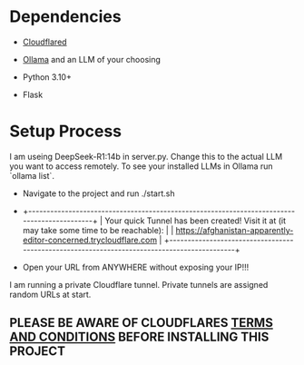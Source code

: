 <h1>Dependencies</h1>

- [Cloudflared](https://developers.cloudflare.com/cloudflare-one/connections/connect-networks/downloads/)

- [Ollama](https://ollama.com/download) and an LLM of your choosing
 
- Python 3.10+
 
- Flask

<h1>Setup Process</h1>
I am useing DeepSeek-R1:14b in server.py. Change this to the actual LLM you want to access remotely. To see your installed LLMs in Ollama run `ollama list`.

 - Navigate to the project and run ./start.sh

 -  +--------------------------------------------------------------------------------------------+
    |  Your quick Tunnel has been created! Visit it at (it may take some time to be reachable):  |
    |  https://afghanistan-apparently-editor-concerned.trycloudflare.com                         |
    +--------------------------------------------------------------------------------------------+

 - Open your URL from ANYWHERE without exposing your IP!!!

I am running a private Cloudflare tunnel. Private tunnels are assigned random URLs at start.

<h2>PLEASE BE AWARE OF CLOUDFLARES <a href="https://www.cloudflare.com/website-terms/#:~:text=You%20may%20not%20use%20the,any%20Websites%20or%20Online%20Services">TERMS AND CONDITIONS</a> BEFORE INSTALLING THIS PROJECT</h2>
